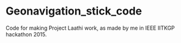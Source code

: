 # Geonavigation_stick_code
Code for making Project Laathi work, as made by me in IEEE IITKGP hackathon 2015.
